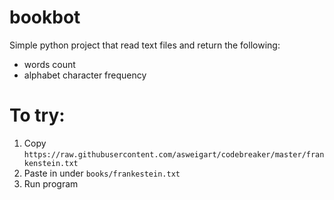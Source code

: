 # bookbot

Simple python project that read text files and return the following:
- words count
- alphabet character frequency

# To try:
1. Copy `https://raw.githubusercontent.com/asweigart/codebreaker/master/frankenstein.txt`
2. Paste in under `books/frankestein.txt`
3. Run program
